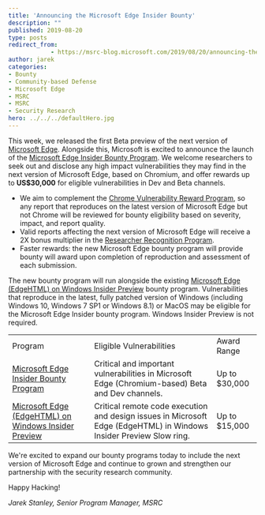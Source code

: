 ```yaml
---
title: 'Announcing the Microsoft Edge Insider Bounty'
description: ""
published: 2019-08-20
type: posts
redirect_from:
            - https://msrc-blog.microsoft.com/2019/08/20/announcing-the-microsoft-edge-insider-channels-bounty/
author: jarek
categories:
- Bounty
- Community-based Defense
- Microsoft Edge
- MSRC
- MSRC
- Security Research
hero: ../../../defaultHero.jpg
---
```

<!-- wp:paragraph -->

This week, we released the first Beta preview of the next version of [Microsoft Edge](https://www.microsoftedgeinsider.com/?form=MO12G0&OCID=MO12G0). Alongside this, Microsoft is excited to announce the launch of the [Microsoft Edge Insider Bounty Program](https://www.microsoft.com/en-us/msrc/bounty-new-edge?rtc=1). We welcome researchers to seek out and disclose any high impact vulnerabilities they may find in the next version of Microsoft Edge, based on Chromium, and offer rewards up to **US\$30,000** for eligible vulnerabilities in Dev and Beta channels.

<!-- /wp:paragraph -->

<!-- wp:list -->

- We aim to complement the [Chrome Vulnerability Reward Program](https://www.google.com/about/appsecurity/chrome-rewards/), so any report that reproduces on the latest version of Microsoft Edge but not Chrome will be reviewed for bounty eligibility based on severity, impact, and report quality.
- Valid reports affecting the next version of Microsoft Edge will receive a 2X bonus multiplier in the [Researcher Recognition Program](https://www.microsoft.com/en-us/msrc/researcher-recognition-program).
- Faster rewards: the new Microsoft Edge bounty program will provide bounty will award upon completion of reproduction and assessment of each submission.

<!-- /wp:list -->

<!-- wp:paragraph -->

The new bounty program will run alongside the existing [Microsoft Edge (EdgeHTML) on Windows Insider Preview](https://microsoft.com/msrc/bounty-edge) bounty program. Vulnerabilities that reproduce in the latest, fully patched version of Windows (including Windows 10, Windows 7 SP1 or Windows 8.1) or MacOS may be eligible for the Microsoft Edge Insider bounty program. Windows Insider Preview is not required.

<!-- /wp:paragraph -->

<!-- wp:table {"align":"full"} -->

|                                                                                                                |                                                                                                                     |                |
| -------------------------------------------------------------------------------------------------------------- | ------------------------------------------------------------------------------------------------------------------- | -------------- |
| Program                                                                                                        | Eligible Vulnerabilities                                                                                            | Award Range    |
| [Microsoft Edge Insider Bounty Program](http://www.microsoft.com/msrc/bounty-new-edge)                         | Critical and important vulnerabilities in Microsoft Edge (Chromium-based) Beta and Dev channels.                    | Up to \$30,000 |
| [Microsoft Edge (EdgeHTML) on Windows Insider Preview](https://www.microsoft.com/en-us/msrc/bounty-edge?rtc=1) | Critical remote code execution and design issues in Microsoft Edge (EdgeHTML) in Windows Insider Preview Slow ring. | Up to \$15,000 |

<!-- /wp:table -->

<!-- wp:paragraph -->

We're excited to expand our bounty programs today to include the next version of Microsoft Edge and continue to grown and strengthen our partnership with the security research community.

<!-- /wp:paragraph -->

<!-- wp:paragraph -->

Happy Hacking!

<!-- /wp:paragraph -->

<!-- wp:paragraph -->

_Jarek Stanley, Senior Program Manager, MSRC_

<!-- /wp:paragraph -->

